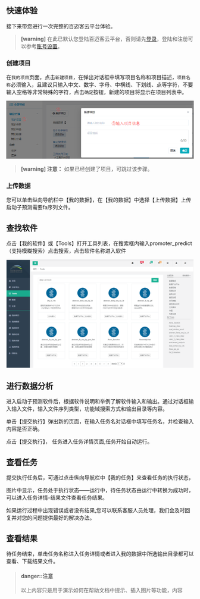 ## 快速体验

接下来带您进行一次完整的百迈客云平台体验。

> **[warning]** 在此已默认您登陆百迈客云平台，否则请先[登录](https://international.biocloud.net/zh/user/login)，登陆和注册可以参考[账号设置](account-settings.md)。

### 创建项目

在`我的项目`页面，点击`新建项目`，在弹出对话框中填写项目名称和项目描述，`项目名称`必须输入，且建议只输入中文、数字、字母、中横线、下划线、点等字符，不要输入空格等非常特殊的字符，点击`确定`按钮，新建的项目将显示在项目列表中。

![创建项目](./img/create-a-project.png)

> **[warning] 注意：**
> 如果已经创建了项目，可跳过该步骤。

### 上传数据

您可以单击纵向导航栏中【我的数据】，在【我的数据】中选择【上传数据】上传启动子预测需要fa序列文件。

## 查找软件

点击【我的软件】或【Tools】打开工具列表，在搜索框内输入promoter_predict（支持模糊搜索）点击搜索，点击软件名称进入软件

![查找应用](./img/find-a-app.png)

## 进行数据分析

进入启动子预测软件后，根据软件说明和举例了解软件输入和输出。通过对话框输入输入文件，输入文件序列类型，功能域搜索方式和输出目录等内容。


单击【提交执行】弹出新的页面，在输入任务名对话框中填写任务名，并检查输入内容是否正确。


点击【提交执行】， 任务进入任务详情页面,任务开始自动运行。

## 查看任务
提交执行任务后，可通过点击纵向导航栏中【我的任务】来查看任务的执行状态，


图片中显示，任务处于执行状态——运行中，待任务状态由运行中转换为成功时，可以进入任务详情-结果文件查看任务结果。

如果运行过程中出现错误或者没有结果,您可以联系客服人员处理，我们会及时回复并对您的问题提供最好的解决办法。

## 查看结果

待任务结束，单击任务名称进入任务详情或者进入我的数据中所选输出目录都可以查看、下载结果文件。


> #### danger::注意
>
> 以上内容只是用于演示如何在帮助文档中提示、插入图片等功能，内容
